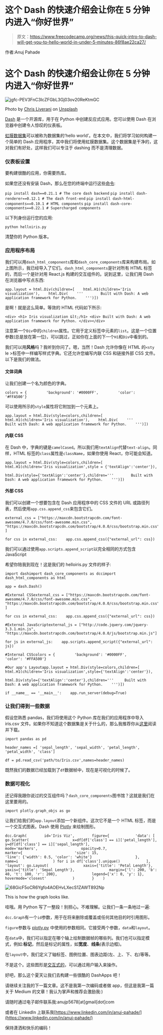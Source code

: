 # 这个 Dash 的快速介绍会让你在 5 分钟内进入“你好世界”

> 原文：<https://www.freecodecamp.org/news/this-quick-intro-to-dash-will-get-you-to-hello-world-in-under-5-minutes-86f8ae22ca27/>

作者:Anuj Pahade

# 这个 Dash 的快速介绍会让你在 5 分钟内进入“你好世界”

![jgfc-PEV3FnC3IcZFGbL3Gj03ov20ReKtmGC](img/2cca35450d90eee91a6dc2e85fb9bf36.png)

Photo by [Chris Liverani](https://unsplash.com/@chrisliverani?utm_source=medium&utm_medium=referral) on [Unsplash](https://unsplash.com?utm_source=medium&utm_medium=referral)

[Dash](https://plot.ly/products/dash/) 是一个开源库，用于在 Python 中创建反应式应用。您可以使用 Dash 在浏览器中创建令人惊叹的仪表板。

[虹膜数据集](https://gist.github.com/curran/a08a1080b88344b0c8a7)可以被称为数据集的‘hello world’。在本文中，我们将学习如何构建一个简单的 Dash 应用程序，其中我们将使用虹膜数据集。这个数据集是干净的，这对我们有好处，这样我们可以专注于 dashing 而不是清理数据。

### 仪表板设置

要构建很酷的应用，你需要热库。

如果您还没有安装 Dash，那么在您的终端中运行这些[命令](https://dash.plot.ly/installation):

`pip install dash==0.21.1 # The core dash backend`
`pip install dash-renderer==0.12.1 # The dash front-end`
`pip install dash-html-components==0.10.1 # HTML components`
`pip install dash-core-components==0.22.1 # Supercharged components`


以下列身份运行您的应用:

```
python helloiris.py
```

清楚你的 Python 版本。

### 应用程序布局

我们可以用`dash_html_components`库和`dash_core_components`库来构建布局。如上图所示，我已经导入了它们。`dash_html_components`是针对所有 HTML 标签的，而后一个是针对用 React.js 构建的交互组件的。说到这里，让我们用 Dash 在浏览器中写点东西:

```
app.layout = html.Div(children=[    html.H1(children='Iris visualization'),    html.Div(    '''        Built with Dash: A web application framework for Python.    ''')])
```

是啊！就是这么简单。等效的 HTML 代码如下所示:

```
<div> <h1> Iris visualization &lt;/h1> <div> Built with Dash: A web application framework for Python. </div></div>
```

注意第一个`Div`中的`children`属性。它用于定义标签中元素的`list`。这是一个位置参数(总是放在第一位)，可以跳过，正如你在上面的下一个`H1`和`Div`中看到的。

我们可以用**风格**吗？我听到你问了。嗯，当然！Dash 允许你像在 HTML 的`<sty` le >标签中一样编写样式字典。它还允许您编写内联 CSS 和链接外部 CSS 文件。以下是我们的做法。

#### **文体词典**

让我们创建一个名为颜色的字典。

```
colors = {         'background': '#0000FF',         'color': '#FFA500'}
```

可以使用所示的`style`属性将它附加到一个元素上。

```
app.layout = html.Div(style=colors,children=[    html.H1(children='Iris visualization'),    html.Div(    '''        Built with Dash: A web application framework for Python.    ''')])
```

#### **内联 CSS**

在 Dash 中，字典的键是`camelCased`。所以我们用`textAlign`代替`text-align`。同样，HTML 标签的`class`属性是`className`，如果你使用 React，你可能会知道。

```
app.layout = html.Div(style=colors,children=[    html.H1(children='Iris visualization',style = {'textAlign':'center'}),
```

```
html.Div(style={'textAlign':'center'},children='''        Built with Dash: A web application framework for Python.    ''')])
```

#### **外部 CSS**

我们可以创建一个想要包含在 Dash 应用程序中的 CSS 文件的 URL 或路径列表，然后使用`app.css.append_css`来包含它们。

```
external_css = ["https://maxcdn.bootstrapcdn.com/font-awesome/4.7.0/css/font-awesome.min.css",              "https://maxcdn.bootstrapcdn.com/bootstrap/4.0.0/css/bootstrap.min.css" ]
```

```
for css in external_css:    app.css.append_css({"external_url": css})
```

我们可以通过使用`app.scripts.append_script`以完全相同的方式包含 JavaScript

希望你陪我到现在！这是我们的 helloiris.py 文件的样子:

```
import dashimport dash_core_components as dccimport dash_html_components as html
```

```
app = dash.Dash()
```

```
#External CSSexternal_css = ["https://maxcdn.bootstrapcdn.com/font-awesome/4.7.0/css/font-awesome.min.css",                "https://maxcdn.bootstrapcdn.com/bootstrap/4.0.0/css/bootstrap.min.css", ]
```

```
for css in external_css:    app.css.append_css({"external_url": css})
```

```
#External JavaScriptexternal_js = ["http://code.jquery.com/jquery-3.3.1.min.js",               "https://maxcdn.bootstrapcdn.com/bootstrap/4.0.0/js/bootstrap.min.js"]
```

```
for js in external_js:    app.scripts.append_script({"external_url": js})
```

```
#Internal CSScolors = {         'background': '#0000FF',         'color': '#FFA500'}
```

```
#Our app's Layoutapp.layout = html.Div(style=colors,children=[    html.H1(children='Iris visualization',style={'textAlign':'center'}),
```

```
html.Div(style={'textAlign':'center'},children='''     Built with Dash: A web application framework for Python.    ''')])
```

```
if __name__ == '__main__':    app.run_server(debug=True)
```

### 让我们得到一些数据

假设您熟悉 pandas，我们将使用这个 Python 库在我们的应用程序中导入 iris.csv 文件。如果你不知道这个数据集是关于什么的，那么我推荐你从[这里](https://archive.ics.uci.edu/ml/datasets/iris)阅读并下载。

```
import pandas as pd
```

```
header_names =[ 'sepal_length', 'sepal_width', 'petal_length', 'petal_width', 'class']
```

```
df = pd.read_csv('path/to/Iris.csv',names=header_names)
```

既然我们的数据已经加载到了`df`数据帧中，现在是可视化的时候了。

### 数据可视化

还记得我跟你说过的交互组件吗？`dash_core_components`图书馆？这就是我们在这里要用的。

```
import plotly.graph_objs as go
```

让我们给我们的`app.layout`添加一个新组件。这次它不是一个 HTML 标签，而是一个交互式图表。Dash 使用 [Plotly](https://plot.ly/) 来绘制图形。

```
dcc.Graph(        id='Iris Viz',        figure={            'data': [                go.Scatter(                    x=df[df['class'] == i]['petal_length'],                    y=df[df['class'] == i]['sepal_length'],                    mode='markers',                    opacity=0.7,                    marker={                        'size': 15,                        'line': {'width': 0.5, 'color': 'white'}                    },                    name=i                ) for i in df['class'].unique()            ],            'layout': go.Layout(                xaxis={'title': 'Petal Length'},                yaxis={'title': 'Sepal Length'},                margin={'l': 200, 'b': 40, 't': 100, 'r': 200},                legend={'x': 0, 'y': 1},                hovermode='closest'            )        }    )
```

![68GicF5oCR6Ygfo4AOEHvLXecS1ZAWT892Np](img/ac27b5739b5c6a14fc8925faee90bbb2.png)

This is how the graph looks like.

哇哦。用 Python 写了一整段！别担心。不难理解。让我们一条一条地过一遍:

`dcc.Graph`有一个`id`参数，用于在将来删除或覆盖或任何其他目的时引用图形。

`figure`参数与 [plotly.py](https://plot.ly/) 中使用的参数相同。它接受两个参数，`data`和`layout`。

在`data`中，我们可以指定在哪个轴上绘制数据帧的哪些列。我们也可以指定模式，例如:**标记**，然后是标记的属性，如**宽度**、**线条**(表示边框)。

在`layout`中，我们定义了轴标签、图例位置、图表边距(左、上、下、右)等等。

不是这个。这些图形是[交互式的](https://dash-stock-tickers.plot.ly/)，可以通过用户输入来操作。

好吧，那么这个夏天让我们去构建一些很酷的 DashApps 吧！

请继续关注我的下一篇文章。这不是我第一次编码或者做 app，但这是我第一篇关于 Medium 的文章！我认为掌声和推荐会激励我:)

请随时通过电子邮件联系我:anujp5678[at]gmail[dot]com

或者在 LinkedIn 上联系我[https://www.linkedin.com/in/anuj-pahade/](https://www.linkedin.com/in/anuj-pahade/)

保持潇洒和快乐的编码！